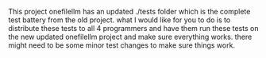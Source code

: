 This project onefilellm has an updated ./tests folder which is the complete test battery from the old project.  what I would like for you to do is to distribute these tests to all 4 programmers and have them run these tests on the new updated onefilellm project and make sure everything works.  there might need to be some minor test changes to make sure things work.  
